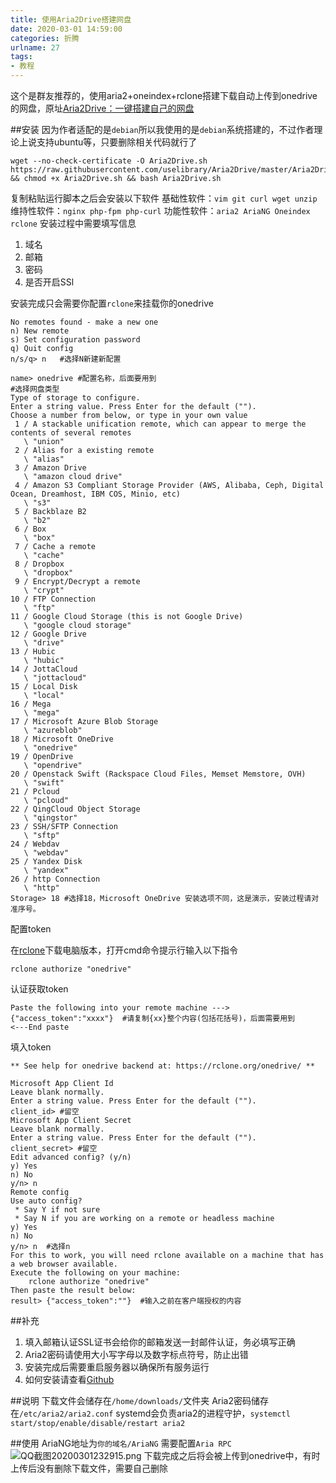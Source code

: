 ```yaml
---
title: 使用Aria2Drive搭建网盘
date: 2020-03-01 14:59:00
categories: 折腾
urlname: 27
tags:
- 教程
---
```

这个是群友推荐的，使用aria2+oneindex+rclone搭建下载自动上传到onedrive的网盘，原址[Aria2Drive：一键搭建自己的网盘](https://pa.ci/95.html)

##安装
因为作者适配的是`debian`所以我使用的是`debian`系统搭建的，不过作者理论上说支持ubuntu等，只要删除相关代码就行了
```shell
wget --no-check-certificate -O Aria2Drive.sh https://raw.githubusercontent.com/uselibrary/Aria2Drive/master/Aria2Drive.sh && chmod +x Aria2Drive.sh && bash Aria2Drive.sh
```
复制粘贴运行脚本之后会安装以下软件
基础性软件：`vim git curl wget unzip`
维持性软件：`nginx php-fpm php-curl`
功能性软件：`aria2 AriaNG Oneindex rclone`
安装过程中需要填写信息

 1. 域名
 2. 邮箱
 3. 密码
 4. 是否开启SSl

安装完成只会需要你配置`rclone`来挂载你的onedrive
```
No remotes found - make a new one
n) New remote
s) Set configuration password
q) Quit config
n/s/q> n   #选择N新建新配置
```
```
name> onedrive #配置名称，后面要用到
#选择网盘类型
Type of storage to configure.
Enter a string value. Press Enter for the default ("").
Choose a number from below, or type in your own value
 1 / A stackable unification remote, which can appear to merge the contents of several remotes
   \ "union"
 2 / Alias for a existing remote
   \ "alias"
 3 / Amazon Drive
   \ "amazon cloud drive"
 4 / Amazon S3 Compliant Storage Provider (AWS, Alibaba, Ceph, Digital Ocean, Dreamhost, IBM COS, Minio, etc)
   \ "s3"
 5 / Backblaze B2
   \ "b2"
 6 / Box
   \ "box"
 7 / Cache a remote
   \ "cache"
 8 / Dropbox
   \ "dropbox"
 9 / Encrypt/Decrypt a remote
   \ "crypt"
10 / FTP Connection
   \ "ftp"
11 / Google Cloud Storage (this is not Google Drive)
   \ "google cloud storage"
12 / Google Drive
   \ "drive"
13 / Hubic
   \ "hubic"
14 / JottaCloud
   \ "jottacloud"
15 / Local Disk
   \ "local"
16 / Mega
   \ "mega"
17 / Microsoft Azure Blob Storage
   \ "azureblob"
18 / Microsoft OneDrive
   \ "onedrive"
19 / OpenDrive
   \ "opendrive"
20 / Openstack Swift (Rackspace Cloud Files, Memset Memstore, OVH)
   \ "swift"
21 / Pcloud
   \ "pcloud"
22 / QingCloud Object Storage
   \ "qingstor"
23 / SSH/SFTP Connection
   \ "sftp"
24 / Webdav
   \ "webdav"
25 / Yandex Disk
   \ "yandex"
26 / http Connection
   \ "http"
Storage> 18 #选择18，Microsoft OneDrive 安装选项不同，这是演示，安装过程请对准序号。
```
配置token

在[rclone](https://rclone.org/downloads/)下载电脑版本，打开cmd命令提示行输入以下指令
```
rclone authorize "onedrive"
```
认证获取token
```
Paste the following into your remote machine --->
{"access_token":"xxxx"}  #请复制{xx}整个内容(包括花括号)，后面需要用到
<---End paste
```
填入token
```
** See help for onedrive backend at: https://rclone.org/onedrive/ **

Microsoft App Client Id
Leave blank normally.
Enter a string value. Press Enter for the default ("").
client_id> #留空
Microsoft App Client Secret
Leave blank normally.
Enter a string value. Press Enter for the default ("").
client_secret> #留空
Edit advanced config? (y/n)
y) Yes
n) No
y/n> n
Remote config
Use auto config?
 * Say Y if not sure
 * Say N if you are working on a remote or headless machine
y) Yes
n) No
y/n> n  #选择n
For this to work, you will need rclone available on a machine that has a web browser available.
Execute the following on your machine:
    rclone authorize "onedrive"
Then paste the result below:
result> {"access_token":""}  #输入之前在客户端授权的内容
```

##补充

 1. 填入邮箱认证SSL证书会给你的邮箱发送一封邮件认证，务必填写正确
 2. Aria2密码请使用大小写字母以及数字标点符号，防止出错
 3. 安装完成后需要重启服务器以确保所有服务运行
 4. 如何安装请查看[Github](https://github.com/donwa/oneindex)

##说明
下载文件会储存在`/home/downloads/`文件夹
Aria2密码储存在`/etc/aria2/aria2.conf`
systemd会负责aria2的进程守护，`systemctl start/stop/enable/disable/restart aria2`

##使用
AriaNG地址为`你的域名/AriaNG`
需要配置`Aria RPC`![QQ截图20200301232915.png](https://i.loli.net/2020/03/01/RlxcVjMtPmUHgBC.png)
下载完成之后将会被上传到onedrive中，有时上传后没有删除下载文件，需要自己删除

